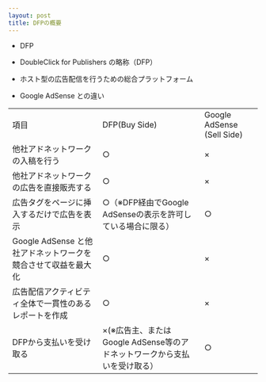 ```yaml
---
layout: post
title: DFPの概要
---
```


- DFP

 - DoubleClick for Publishers の略称（DFP）
 - ホスト型の広告配信を行うための総合プラットフォーム

- Google AdSense との違い

<table>
  <tr>
    <td>項目</td>
    <td>DFP(Buy Side)</td>
    <td>Google AdSense (Sell Side)</td>
  </tr>
  <tr>
    <td>他社アドネットワークの入稿を行う</td>
    <td>○</td>
    <td>×</td>
  </tr>
  <tr>
    <td>他社アドネットワークの広告を直接販売する</td>
    <td>○</td>
    <td>×</td>
  </tr>
  <tr>
    <td>広告タグをページに挿入するだけで広告を表示</td>
    <td>○（※DFP経由でGoogle AdSenseの表示を許可している場合に限る）</td>
    <td>○</td>
  </tr>
  <tr>
    <td>Google AdSense と他社アドネットワークを競合させて収益を最大化</td>
    <td>○</td>
    <td>×</td>
  </tr>
  <tr>
    <td>広告配信アクティビティ全体で一貫性のあるレポートを作成</td>
    <td>○</td>
    <td>×</td>
  </tr>
  <tr>
    <td>DFPから支払いを受け取る</td>
    <td>×(※広告主、またはGoogle AdSense等のアドネットワークから支払いを受け取る）</td>
    <td>○</td>
  </tr>
</table>
